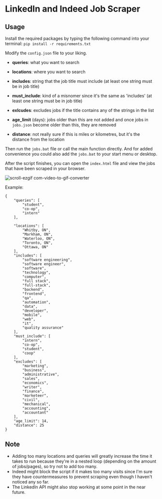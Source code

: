 # LinkedIn and Indeed Job Scraper

## Usage
Install the required packages by typing the following command into your terminal: `pip install -r requirements.txt`

Modify the `config.json` file to your liking.

- **queries**: what you want to search 

- **locations**: where you want to search

- **includes**: string that the job title must include (at least one string must be in job title)

- **must_include**: kind of a misnomer since it's the same as 'includes' (at least one string must be in job title)

- **exlcudes**: excludes jobs if the title contains any of the strings in the list

- **age_limit** (days): jobs older than this are not added and once jobs in `jobs.json` become older than this, they are removed

- **distance**: not really sure if this is miles or kilometres, but it's the distance from the location  

Then run the `jobs.bat` file or call the main function directly. And for added convenience you could also add the `jobs.bat` to your start menu or desktop.

After the script finishes, you can open the `index.html` file and view the jobs that have been scraped in your browser. 

![scroll-ezgif com-video-to-gif-converter](https://github.com/aiden10/jobs/assets/51337166/65ca110f-abfa-43d8-8bd0-264eb793d7f9)

Example:
```
{
    "queries": [
        "student",
        "co-op",
        "intern"
    ],
    
    "locations": [
        "Whitby, ON",
        "Markham, ON",
        "Waterloo, ON",
        "Toronto, ON",
        "Ottawa, ON"
    ],
    "includes": [
        "software engineering",
        "software engineer",
        "software",
        "technology",
        "computer", 
        "full stack",
        "full-stack",
        "backend",
        "frontend",
        "qa",
        "automation",
        "data",
        "developer",
        "mobile",
        "web",
        "it",
        "quality assurance"
    ],
    "must_include": [
        "intern",
        "co-op",
        "student",
        "coop"
    ],
    "excludes": [
        "marketing",
        "business",
        "administrative",
        "sales",
        "economics",
        "writer",
        "finance",
        "marketeer",
        "civil",
        "mechanical",
        "accounting",
        "accountant"
    ],
    "age_limit": 14,
    "distance": 25
}
```

## Note
- Adding too many locations and queries will greatly increase the time it takes to run because they're in a nested loop (depending on the amount of jobs/pages), so try not to add too many. 
- Indeed might block the script if it makes too many visits since I'm sure they have countermeasures to prevent scraping even though I haven't noticed any so far.
- The LinkedIn API might also stop working at some point in the near future.
